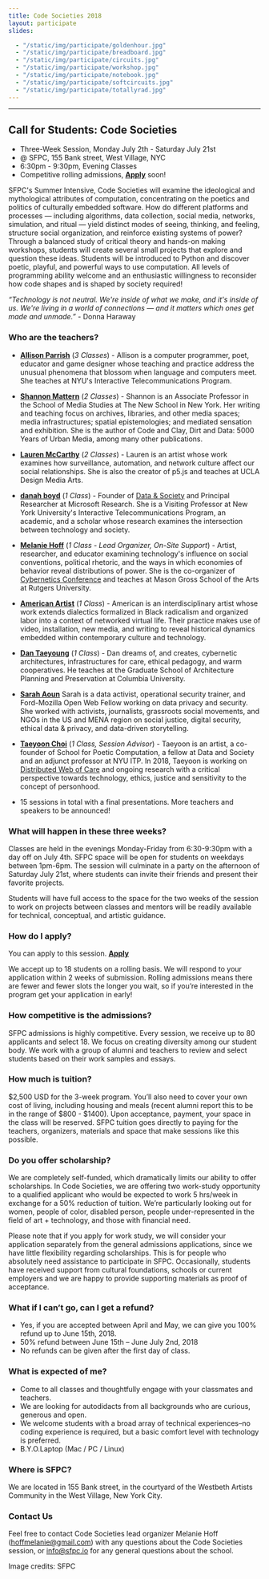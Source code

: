 ```yaml
---
title: Code Societies 2018
layout: participate
slides:

  - "/static/img/participate/goldenhour.jpg"
  - "/static/img/participate/breadboard.jpg"
  - "/static/img/participate/circuits.jpg"
  - "/static/img/participate/workshop.jpg"
  - "/static/img/participate/notebook.jpg"
  - "/static/img/participate/softcircuits.jpg"
  - "/static/img/participate/totallyrad.jpg"
---
```


***

## Call for Students: Code Societies
- Three-Week Session, Monday July 2th - Saturday July 21st
- @ SFPC, 155 Bank street, West Village, NYC
- 6:30pm - 9:30pm, Evening Classes
- Competitive rolling admissions, [**Apply**](https://airtable.com/shrbFALyK5MRnXpP1) soon!  


SFPC's Summer Intensive, Code Societies will examine the ideological and mythological attributes of computation, concentrating on the poetics and politics of culturally embedded software.
How do different platforms and processes — including algorithms, data collection, social media, networks, simulation, and ritual — yield distinct modes of seeing, thinking, and feeling, structure social organization, and reinforce existing systems of power? Through a balanced study of critical theory and hands-on making workshops, students will create several small projects that explore and question these ideas. Students will be introduced to Python and discover poetic, playful, and powerful ways to use computation. All levels of programming ability welcome and an enthusiastic willingness to reconsider how code shapes and is shaped by society required!

*“Technology is not neutral. We're inside of what we make, and it's inside of us. We're living in a world of connections — and it matters which ones get made and unmade.”* - Donna Haraway

### Who are the teachers?
- [**Allison Parrish**](http://www.decontextualize.com/) (*3 Classes*) - Allison is a computer programmer, poet, educator and game designer whose teaching and practice address the unusual phenomena that blossom when language and computers meet. She teaches at NYU's Interactive Telecommunications Program.
- [**Shannon Mattern**](http://www.wordsinspace.net/) (*2 Classes*) -  Shannon is an Associate Professor in the School of Media Studies at The New School in New York. Her writing and teaching focus on archives, libraries, and other media spaces; media infrastructures; spatial epistemologies; and mediated sensation and exhibition. She is the author of Code and Clay, Dirt and Data: 5000 Years of Urban Media, among many other publications.
- [**Lauren McCarthy**](http://lauren-mccarthy.com) (*2 Classes*) - Lauren is an artist whose work examines how surveillance, automation, and network culture affect our social relationships. She is also the creator of p5.js and teaches at UCLA Design Media Arts.
- [**danah boyd**](http://www.danah.org/) (*1 Class*) -  Founder of [Data & Society](http://datasociety.org) and Principal Researcher at Microsoft Research. She is a Visiting Professor at New York University's Interactive Telecommunications Program, an academic, and a scholar whose research examines the intersection between technology and society.
- [**Melanie Hoff**](http://melanie-hoff.com/) (*1 Class - Lead Organizer, On-Site Support*) - Artist, researcher, and educator examining technology's influence on social conventions, political rhetoric, and the ways in which economies of behavior reveal distributions of power. She is the co-organizer of [Cybernetics Conference](https://cybernetics.social/) and teaches at Mason Gross School of the Arts at Rutgers University.
- [**American Artist**](https://americanartist.us/) (*1 Class*) - American is an interdisciplinary artist whose work extends dialectics formalized in Black radicalism and organized labor into a context of networked virtual life. Their practice makes use of video, installation, new media, and writing to reveal historical dynamics embedded within contemporary culture and technology.
- [**Dan Taeyoung**](http://www.dantaeyoung.com/) (*1 Class*) - Dan dreams of, and creates, cybernetic architectures, infrastructures for care, ethical pedagogy, and warm cooperatives. He teaches at the Graduate School of Architecture Planning and Preservation at Columbia University.
- [**Sarah Aoun**](sarahaoun.com) Sarah is a data activist, operational security trainer, and Ford-Mozilla Open Web Fellow working on data privacy and security. She worked with activists, journalists, grassroots social movements, and NGOs in the US and MENA region on social justice, digital security, ethical data & privacy, and data-driven storytelling.
- [**Taeyoon Choi**](http://taeyoonchoi.com/) (*1 Class, Session Advisor*) - Taeyoon is an artist, a co-founder of School for Poetic Computation, a fellow at Data and Society and an adjunct professor at NYU ITP. In 2018, Taeyoon is working on [Distributed Web of Care](http://taeyoonchoi.com/soft-care/distributed-web-of-care/) and ongoing research with a critical perspective towards technology, ethics, justice and sensitivity to the concept of personhood.

- 15 sessions in total with a final presentations. More teachers and speakers to be announced!

### What will happen in these three weeks?
Classes are held in the evenings Monday-Friday from 6:30-9:30pm with a day off on July 4th. SFPC space will be open for students on weekdays between 1pm-6pm. The session will culminate in a party on the afternoon of Saturday July 21st, where students can invite their friends and present their favorite projects.

Students will have full access to the space for the two weeks of the session to work on projects between classes and mentors will be readily available for technical, conceptual, and artistic guidance.

### How do I apply?
You can apply to this session. [**Apply**](https://airtable.com/shrbFALyK5MRnXpP1)

We accept up to 18 students on a rolling basis. We will respond to your application within 2 weeks of submission. Rolling admissions means there are fewer and fewer slots the longer you wait, so if you’re interested in the program get your application in early!

### How competitive is the admissions?

SFPC admissions is highly competitive. Every session, we receive up to 80 applicants and select 18. We focus on creating diversity among our student body. We work with a group of alumni and teachers to review and select students based on their work samples and essays.  

### How much is tuition?
$2,500 USD for the 3-week program. You’ll also need to cover your own cost of living, including housing and meals (recent alumni report this to be in the range of $800 - $1400). Upon acceptance, payment, your space in the class will be reserved. SFPC tuition goes directly to paying for the teachers, organizers, materials and space that make sessions like this possible.

### Do you offer scholarship?

We are completely self-funded, which dramatically limits our ability to offer scholarships. In Code Societies, we are offering two work-study opportunity to a qualified applicant who would be expected to work 5 hrs/week in exchange for a 50% reduction of tuition.  We’re particularly looking out for women, people of color, disabled person, people under-represented in the field of art + technology, and those with financial need.

Please note that if you apply for work study, we will consider your application separately from the general admissions applications, since we have little flexibility regarding scholarships. This is for people who absolutely need assistance to participate in SFPC. Occasionally, students have received support from cultural foundations, schools or current employers and we are happy to provide supporting materials as proof of acceptance.  

### What if I can’t go, can I get a refund?

- Yes, if you are accepted between April and May, we can give you 100% refund up to June 15th, 2018.
- 50% refund between June 15th – June July 2nd, 2018
- No refunds can be given after the first day of class.


### What is expected of me?

- Come to all classes and thoughtfully engage with your classmates and teachers.
- We are looking for autodidacts from all backgrounds who are curious, generous and open.
- We welcome students with a broad array of technical experiences–no coding experience is required, but a basic comfort level with technology is preferred.
- B.Y.O.Laptop (Mac / PC / Linux)


### Where is SFPC?

We are located in 155 Bank street, in the courtyard of the Westbeth Artists Community in the West Village, New York City.

### Contact Us

Feel free to contact Code Societies lead organizer Melanie Hoff ([hoffmelanie@gmail.com](mailto:hoffmelanie@gmail.com)) with any questions about the Code Societies session, or [info@sfpc.io](mailto:info@sfpc.io) for any general questions about the school.

Image credits: SFPC
